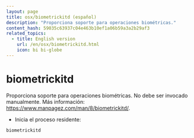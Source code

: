 ```yaml
---
layout: page
title: osx/biometrickitd (español)
description: "Proporciona soporte para operaciones biométricas."
content_hash: 59035c63937c04e463b10ef1a06b59a3a2b29af3
related_topics:
  - title: English version
    url: /en/osx/biometrickitd.html
    icon: bi bi-globe
---
```

# biometrickitd

Proporciona soporte para operaciones biométricas.
No debe ser invocado manualmente.
Más información: <https://www.manpagez.com/man/8/biometrickitd/>.

- Inicia el proceso residente:

`biometrickitd`
